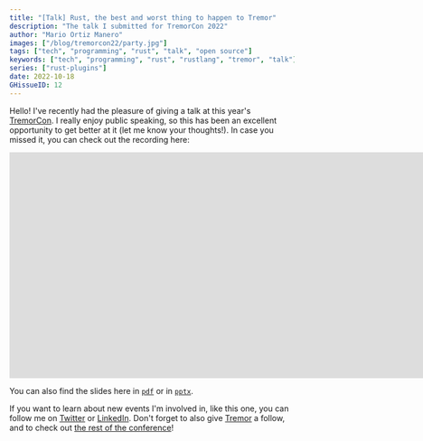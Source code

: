 ```yaml
---
title: "[Talk] Rust, the best and worst thing to happen to Tremor"
description: "The talk I submitted for TremorCon 2022"
author: "Mario Ortiz Manero"
images: ["/blog/tremorcon22/party.jpg"]
tags: ["tech", "programming", "rust", "talk", "open source"]
keywords: ["tech", "programming", "rust", "rustlang", "tremor", "talk"]
series: ["rust-plugins"]
date: 2022-10-18
GHissueID: 12
---
```


Hello! I've recently had the pleasure of giving a talk at this year's [TremorCon](https://community.cncf.io/events/details/cncf-tremor-community-presents-tremor-con-2022/). I really enjoy public speaking, so this has been an excellent opportunity to get better at it (let me know your thoughts!). In case you missed it, you can check out the recording here:

<iframe width="1600" height="400" src="https://www.youtube.com/embed/cz6nv5YzgqM" title="Rust, the best and worst thing to happen to Tremor" frameborder="0" allow="accelerometer; autoplay; clipboard-write; encrypted-media; gyroscope; picture-in-picture" allowfullscreen></iframe>

You can also find the slides here in [`pdf`](/blog/tremorcon22/TremorCon22_MarioOrtizManero.pdf) or in [`pptx`](/blog/tremorcon22/TremorCon22_MarioOrtizManero.pptx).

If you want to learn about new events I'm involved in, like this one, you can follow me on [Twitter](https://twitter.com/null_deref) or [LinkedIn](https://www.linkedin.com/in/marioortizmanero/). Don't forget to also give [Tremor](https://twitter.com/TremorDebs) a follow, and to check out [the rest of the conference](https://www.youtube.com/watch?v=og3kIey0X5E&list=PLNTN4J6tdf22rEnqZlVRWHjiDyRBNy3Iw)!
